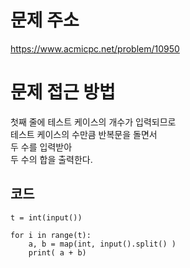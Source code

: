 문제 주소
=====================
<https://www.acmicpc.net/problem/10950>

문제 접근 방법
=====================
첫째 줄에 테스트 케이스의 개수가 입력되므로  
테스트 케이스의 수만큼 반복문을 돌면서  
두 수를 입력받아  
두 수의 합을 출력한다.  

## 코드

```
t = int(input())

for i in range(t):
    a, b = map(int, input().split() )
    print( a + b)
```
